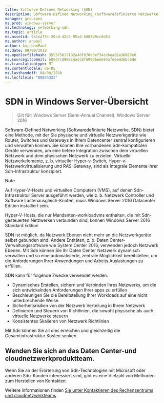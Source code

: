 ```yaml
---
title: Software-Defined Networking (SDN)
description: Software-Defined Networking (Softwaredefinierte Netzwerke, SDN) bietet eine Methode, mit der Sie physische und virtuelle Netzwerkgeräte wie Router, Switches und Gateways in Ihrem Datencenter zentral konfigurieren und verwalten können. In diesem Thema erfahren Sie mehr über die Software-Defined Networking (SDN)-Technologien, die in Windows Server, System Center und Microsoft Azure bereitgestellt werden.
manager: grcusanz
ms.prod: windows-server
ms.technology: networking-sdn
ms.topic: article
ms.assetid: 9a1ea73c-20cd-42c5-95ad-b003b9cc6d64
ms.author: anpaul
author: AnirbanPaul
ms.date: 08/09/2018
ms.openlocfilehash: 355375b17132a46f070d5ef34cd6ea02a36868e0
ms.sourcegitcommit: b00d7c8968c4adc8f699dbee694afe6ed36bc9de
ms.translationtype: MT
ms.contentlocale: de-DE
ms.lasthandoff: 04/08/2020
ms.locfileid: "80854333"
---
```

# <a name="sdn-in-windows-server-overview"></a>SDN in Windows Server-Übersicht

>Gilt für: Windows Server (Semi-Annual Channel), Windows Server 2016


Software-Defined Networking (Softwaredefinierte Netzwerke, SDN) bietet eine Methode, mit der Sie physische und virtuelle Netzwerkgeräte wie Router, Switches und Gateways in Ihrem Datencenter zentral konfigurieren und verwalten können. Sie können Ihre vorhandenen Sdn-kompatiblen Geräte verwenden, um eine tiefere Integration zwischen dem virtuellen Netzwerk und dem physischen Netzwerk zu erzielen. Virtuelle Netzwerkelemente, z. b. virtueller Hyper-v-Switch, Hyper-v-Netzwerkvirtualisierung und RAS-Gateway, sind als integrale Elemente Ihrer Sdn-Infrastruktur konzipiert. 

>[!Note]
>Auf Hyper-V-Hosts und virtuellen Computern (VMS), auf denen Sdn-Infrastruktur Server ausgeführt werden, wie z. b. Netzwerk Controller und Software Lastenausgleich-Knoten, muss Windows Server 2016 Datacenter Edition installiert sein. 
>
>Hyper-V-Hosts, die nur Mandanten-workloadvms enthalten, die mit Sdn-gesteuerten Netzwerken verbunden sind, können Windows Server 2016 Standard Edition

SDN ist möglich, da Netzwerk Ebenen nicht mehr an die Netzwerkgeräte selbst gebunden sind. Andere Entitäten, z. b. Daten Center-Verwaltungssoftware wie System Center 2016, verwenden jedoch Netzwerk Ebenen. Mit Sdn können Sie Ihr Daten Center Netzwerk dynamisch verwalten und so eine automatisierte, zentrale Möglichkeit bereitstellen, um die Anforderungen Ihrer Anwendungen und Arbeits Auslastungen zu erfüllen. 

SDN kann für folgende Zwecke verwendet werden:

- Dynamisches Erstellen, sichern und Verbinden Ihres Netzwerks, um die sich entwickelnden Anforderungen Ihrer apps zu erfüllen
- Beschleunigen Sie die Bereitstellung Ihrer Workloads auf eine nicht unterbrechende Weise.
- Sicherheitsrisiken von der Netzwerk Verteilung in Ihrem Netzwerk
- Definieren und Steuern von Richtlinien, die sowohl physische als auch virtuelle Netzwerke steuern 
- Konsistentes Skalieren von Netzwerk Richtlinien

Mit Sdn können Sie all dies erreichen und gleichzeitig die Gesamtinfrastruktur Kosten senken.



## <a name="contact-the-datacenter-and-cloud-networking-product-team"></a>Wenden Sie sich an das Daten Center-und cloudnetzwerkproduktteam.

Wenn Sie an der Erörterung von Sdn-Technologien mit Microsoft oder anderen Sdn-Kunden interessiert sind, gibt es eine Vielzahl von Methoden zum Herstellen von Kontakten.

Weitere Informationen finden [Sie unter Kontaktieren des Rechenzentrums und cloudnetzwerkteams](contact-sdn-team.md).
